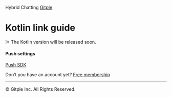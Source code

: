 Hybrid Chatting [Gitple](https://gitple.io/en)

# Kotlin link guide

!> The Kotlin version will be released soon.

#### Push settings
[Push SDK](en/push.md)

Don’t you have an account yet? [Free membership](https://workspace.gitple.io/#/register/en)

---

© Gitple Inc. All Rights Reserved.
